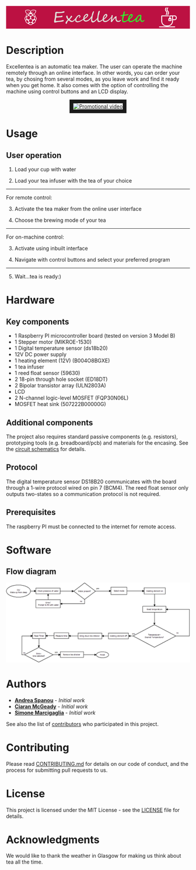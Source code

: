 <img src="https://github.com/GlasgowTeam3RTEP/ExcellenTea/blob/master/images/Banner.png" alt="Excellentea" width="1000">

# Description

Excellentea is an automatic tea maker. The user can operate the machine remotely through an online interface. 
In other words, you can order your tea, by chosing from several modes, as you leave work and find it ready when you get home. 
It also comes with the option of  controlling the machine using control buttons and an LCD display.
<p align="center">
<a href="https://www.youtube.com/watch?v=Gr951TFXX7w
" target="_blank"><img src="http://img.youtube.com/vi/Gr951TFXX7w/0.jpg" 
alt="Promotional video" width="360" height="270" border="10" /></a>
</p>

# Usage

## User operation
[//]: # (instruct other people on how to use your project after they’ve installed it)

1. Load your cup with water

2. Load your tea infuser with the tea of your choice
---

For remote control: 

3. Activate the tea maker from the online user interface

4. Choose the brewing mode of your tea
---

For on-machine control: 

3. Activate using inbuilt interface

4. Navigate with control buttons and select your preferred program
---

5. Wait...tea is ready:)


# Hardware

## Key components

- 1 Raspberry PI microcontroller board (tested on version 3 Model B)
- 1 Stepper motor (MIKROE-1530)
- 1 Digital temperature sensor (ds18b20)
- 12V DC power supply 
- 1 heating element (12V) (B004O8BGXE)
- 1 tea infuser 
- 1 reed float sensor (59630)
- 2 18-pin through hole socket (ED18DT)
- 2 Bipolar transistor array (ULN2803A)
- LCD
- 2 N-channel logic-level MOSFET (FQP30N06L)
- MOSFET heat sink (507222B00000G)

## Additional components
The project also requires standard passive components (e.g. resistors), prototyping tools (e.g. breadboard/pcb) and materials for the encasing. See the [circuit schematics](Main.sch) for details. 

## Protocol

The digital temperature sensor DS18B20 communicates with the board through a 1-wire protocol wired on pin 7 (BCM4). The reed float sensor only outputs two-states so a communication protocol is not required. 

## Prerequisites

The raspberry PI must be connected to the internet for remote access.

# Software

## Flow diagram

![Flow Diagram](https://github.com/GlasgowTeam3RTEP/ExcellenTea/blob/master/images/Program_flow.png "Flow diagram of the tea maker")

# Authors

* [**Andrea Spanou**](https://github.com/andreaspanou) - *Initial work* 
* [**Ciaran McGeady**](https://github.com/CiaranAnthony) - *Initial work*
* [**Simone Marcigaglia**](https://github.com/SimoneMarcigaglia) - *Initial work*

See also the list of [contributors](https://github.com/GlasgowTeam3RTEP/ExcellenTea/contributors) who participated in this project.

# Contributing

Please read [CONTRIBUTING.md](CONTRIBUTING.md) for details on our code of conduct, and the process for submitting pull requests to us.

# License

This project is licensed under the MIT License - see the [LICENSE](LICENSE) file for details.

# Acknowledgments

We would like to thank the weather in Glasgow for making us think about tea all the time.
